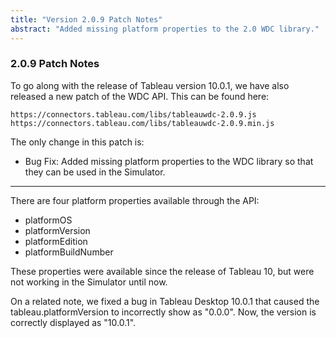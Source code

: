 ```yaml
---
title: "Version 2.0.9 Patch Notes"
abstract: "Added missing platform properties to the 2.0 WDC library."
---
```


### 2.0.9 Patch Notes
To go along with the release of Tableau version 10.0.1, we have also released a new patch of the WDC API. This can be found here:

```
https://connectors.tableau.com/libs/tableauwdc-2.0.9.js
https://connectors.tableau.com/libs/tableauwdc-2.0.9.min.js
```

The only change in this patch is:

* Bug Fix: Added missing platform properties to the WDC library so that they can be used in the Simulator.

****

There are four platform properties available through the API:

* platformOS
* platformVersion
* platformEdition
* platformBuildNumber


These properties were available since the release of Tableau 10, but were not working in the Simulator until now.

On a related note, we fixed a bug in Tableau Desktop 10.0.1 that caused the tableau.platformVersion to incorrectly show as "0.0.0".
Now, the version is correctly displayed as "10.0.1".


